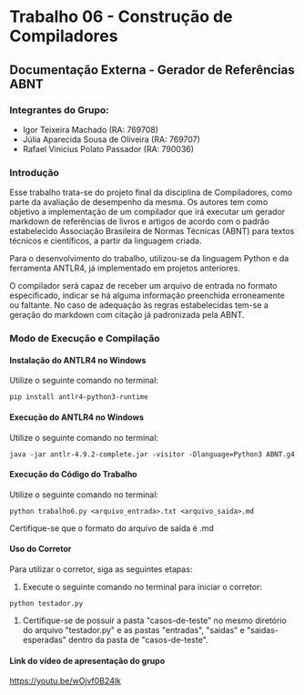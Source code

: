 # Trabalho 06 - Construção de Compiladores

## Documentação Externa - Gerador de Referências ABNT

### Integrantes do Grupo:

- Igor Teixeira Machado (RA: 769708)
- Júlia Aparecida Sousa de Oliveira (RA: 769707)
- Rafael Vinicius Polato Passador (RA: 790036)

### Introdução

Esse trabalho trata-se do projeto final da disciplina de Compiladores, como parte da avaliação de desempenho da mesma. Os autores tem como objetivo a implementação de um compilador que irá executar um gerador markdown de referências de livros e artigos de acordo com o padrão estabelecido Associação Brasileira de Normas Técnicas (ABNT) para textos técnicos e científicos, a partir da linguagem criada. 

Para o desenvolvimento do trabalho, utilizou-se da linguagem Python e da ferramenta ANTLR4, já implementado em projetos anteriores.

O compilador será capaz de receber um arquivo de entrada no formato especificado, indicar se há alguma informação preenchida erroneamente ou faltante. No caso de adequação às regras estabelecidas tem-se a geração do markdown com citação já padronizada pela ABNT. 

### Modo de Execução e Compilação

#### Instalação do ANTLR4 no Windows
Utilize o seguinte comando no terminal:
```
pip install antlr4-python3-runtime
```
#### Execução do ANTLR4 no Windows
Utilize o seguinte comando no terminal:
```
java -jar antlr-4.9.2-complete.jar -visitor -Dlanguage=Python3 ABNT.g4
```
#### Execução do Código do Trabalho
Utilize o seguinte comando no terminal:
```
python trabalho6.py <arquivo_entrada>.txt <arquivo_saida>.md
```
Certifique-se que o formato do arquivo de saída é .md
#### Uso do Corretor
Para utilizar o corretor, siga as seguintes etapas:
1. Execute o seguinte comando no terminal para iniciar o corretor:
```
python testador.py
```
1. Certifique-se de possuir a pasta "casos-de-teste" no mesmo diretório do arquivo "testador.py" e as pastas "entradas", "saidas" e "saidas-esperadas" dentro da pasta de "casos-de-teste".

#### Link do vídeo de apresentação do grupo 
https://youtu.be/wOjvf0B24lk

